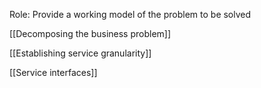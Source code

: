 Role: Provide a working model of the problem to be solved

[[Decomposing the business problem]]

[[Establishing service granularity]]

[[Service interfaces]]